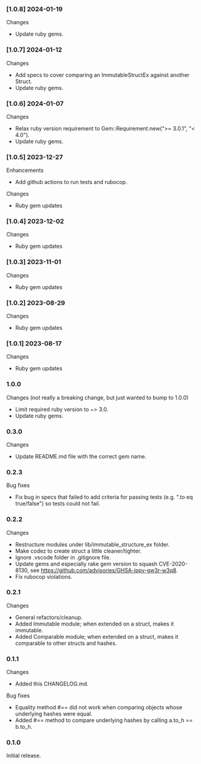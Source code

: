 ### [1.0.8] 2024-01-19

Changes

- Update ruby gems.

### [1.0.7] 2024-01-12

Changes

- Add specs to cover comparing an ImmutableStructEx against another Struct.
- Update ruby gems.

### [1.0.6] 2024-01-07

Changes

- Relax ruby version requirement to Gem::Requirement.new(">= 3.0.1", "< 4.0").
- Update ruby gems.

### [1.0.5] 2023-12-27

Enhancements

- Add github actions to run tests and rubocop.

Changes

- Ruby gem updates

### [1.0.4] 2023-12-02

Changes

- Ruby gem updates

### [1.0.3] 2023-11-01

Changes

- Ruby gem updates

### [1.0.2] 2023-08-29

Changes

- Ruby gem updates

### [1.0.1] 2023-08-17

Changes

- Ruby gem updates

### 1.0.0

Changes (not really a breaking change, but just wanted to bump to 1.0.0)

- Limit required ruby version to ~> 3.0.
- Update ruby gems.

### 0.3.0

Changes

- Update README.md file with the correct gem name.

### 0.2.3

Bug fixes

- Fix bug in specs that failed to add criteria for passing tests (e.g. ".to eq true/false") so tests could not fail.

### 0.2.2

Changes

- Restructure modules under lib/immutable_structure_ex folder.
- Make codez to create struct a little cleaner/tighter.
- Ignore .vscode folder in .gitignore file.
- Update gems and especially rake gem version to squash CVE-2020-8130, see https://github.com/advisories/GHSA-jppv-gw3r-w3q8.
- Fix rubocop violations.

### 0.2.1

Changes

- General refactors/cleanup.
- Added Immutable module; when extended on a struct, makes it immutable.
- Added Comparable module; when extended on a struct, makes it comparable to other structs and hashes.

### 0.1.1

Changes

- Added this CHANGELOG.md.

Bug fixes

- Equality method #== did not work when comparing objects whose underlying hashes were equal.
- Added #== method to compare underlying hashes by calling a.to_h == b.to_h.

### 0.1.0

Initial release.
